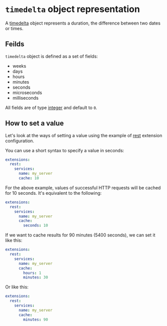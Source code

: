 # `timedelta` object representation

A [timedelta](https://docs.python.org/3/library/datetime.html#timedelta-objects) object represents a duration, the difference between two dates or times.

## Feilds

`timedelta` object is defined as a set of fields:
* weeks
* days
* hours
* minutes
* seconds
* microseconds
* milliseconds

All fields are of type [integer](/design-reference/numbers.md) and default to `0`.

## How to set a value

Let's look at the ways of setting a value using the example of [rest](/extensions/rest.md) extension configuration.

You can use a short syntax to specify a value in seconds:
```yaml
extensions:
  rest:
    services:
      name: my_server
      cache: 10
```
For the above example, values of successful HTTP requests will be cached for 10 seconds.
It's equivalent to the following:
```yaml
extensions:
  rest:
    services:
      name: my_server
      cache:
        seconds: 10
```

If we want to cache results for 90 minutes (5400 seconds), we can set it like this:
```yaml
extensions:
  rest:
    services:
      name: my_server
      cache:
        hours: 1
        minutes: 30
```
Or like this:
```yaml
extensions:
  rest:
    services:
      name: my_server
      cache:
        minutes: 90
```
